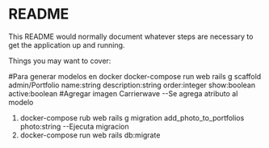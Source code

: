 # README

This README would normally document whatever steps are necessary to get the
application up and running.

Things you may want to cover:

#Para generar modelos en docker 
docker-compose run web  rails g scaffold admin/Portfolio name:string  description:string order:integer show:boolean active:boolean
#Agregar imagen Carrierwave
--Se agrega atributo al modelo
1. docker-compose rub web rails g migration add_photo_to_portfolios photo:string
--Ejecuta migracion
2. docker-compose run web rails db:migrate